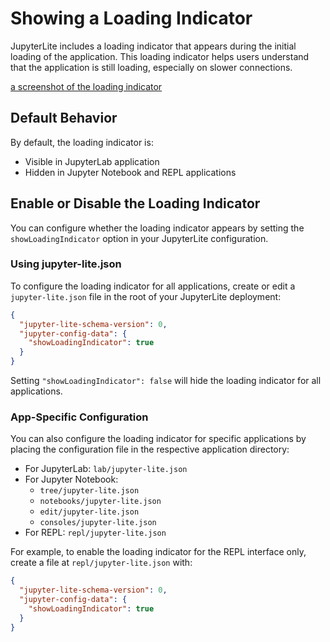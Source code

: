 # Showing a Loading Indicator

JupyterLite includes a loading indicator that appears during the initial loading of the
application. This loading indicator helps users understand that the application is still
loading, especially on slower connections.

[a screenshot of the loading indicator](../../changelog_assets/0.6-jupyterlite-loading-indicator.png)

## Default Behavior

By default, the loading indicator is:

- Visible in JupyterLab application
- Hidden in Jupyter Notebook and REPL applications

## Enable or Disable the Loading Indicator

You can configure whether the loading indicator appears by setting the
`showLoadingIndicator` option in your JupyterLite configuration.

### Using jupyter-lite.json

To configure the loading indicator for all applications, create or edit a
`jupyter-lite.json` file in the root of your JupyterLite deployment:

```json
{
  "jupyter-lite-schema-version": 0,
  "jupyter-config-data": {
    "showLoadingIndicator": true
  }
}
```

Setting `"showLoadingIndicator": false` will hide the loading indicator for all
applications.

### App-Specific Configuration

You can also configure the loading indicator for specific applications by placing the
configuration file in the respective application directory:

- For JupyterLab: `lab/jupyter-lite.json`
- For Jupyter Notebook:
  - `tree/jupyter-lite.json`
  - `notebooks/jupyter-lite.json`
  - `edit/jupyter-lite.json`
  - `consoles/jupyter-lite.json`
- For REPL: `repl/jupyter-lite.json`

For example, to enable the loading indicator for the REPL interface only, create a file
at `repl/jupyter-lite.json` with:

```json
{
  "jupyter-lite-schema-version": 0,
  "jupyter-config-data": {
    "showLoadingIndicator": true
  }
}
```
